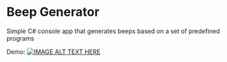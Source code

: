# Beep Generator
Simple C# console app that generates beeps based on a set of predefined programs

Demo:
[![IMAGE ALT TEXT HERE](https://img.youtube.com/vi/mSinPPAEvhE/0.jpg)](https://www.youtube.com/watch?v=mSinPPAEvhE)

